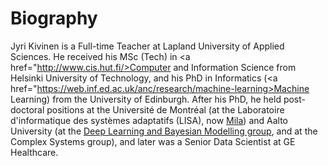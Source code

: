# Biography

Jyri Kivinen is a Full-time Teacher at Lapland University of Applied Sciences. He received his MSc (Tech) in <a href="http://www.cis.hut.fi/>Computer and Information Science</a> from Helsinki University of Technology, and his PhD in Informatics (<a href="https://web.inf.ed.ac.uk/anc/research/machine-learning>Machine Learning</a>) from the University of Edinburgh. After his PhD, he held post-doctoral positions at the Université de Montréal (at the Laboratoire d'informatique des systèmes adaptatifs (LISA), now <a href="https://mila.quebec/en/">Mila</a>) and Aalto University (at the <a href="https://research.cs.aalto.fi/bayes/index.shtml">Deep Learning and Bayesian Modelling group</a>, and at the Complex Systems group), and later was a Senior Data Scientist at GE Healthcare.